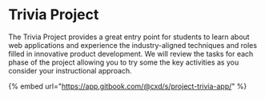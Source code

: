 # Trivia Project

The Trivia Project provides a great entry point for students to learn about web applications and experience the industry-aligned techniques and roles filled in innovative product development. We will review the tasks for each phase of the project allowing you to try some the key activities as you consider your instructional approach. 

{% embed url="https://app.gitbook.com/@cxd/s/project-trivia-app/" %}



